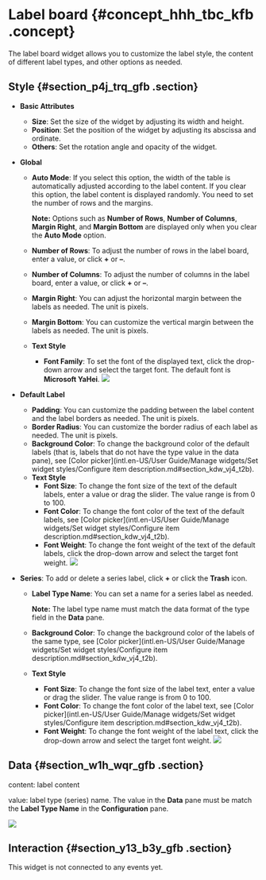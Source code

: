 # Label board {#concept_hhh_tbc_kfb .concept}

The label board widget allows you to customize the label style, the content of different label types, and other options as needed.

## Style {#section_p4j_trq_gfb .section}

-   **Basic Attributes**

    -   **Size**: Set the size of the widget by adjusting its width and height.
    -   **Position**: Set the position of the widget by adjusting its abscissa and ordinate.
    -   **Others**: Set the rotation angle and opacity of the widget.
-   **Global**

    -   **Auto Mode**: If you select this option, the width of the table is automatically adjusted according to the label content. If you clear this option, the label content is displayed randomly. You need to set the number of rows and the margins.

        **Note:** Options such as **Number of Rows**, **Number of Columns**, **Margin Right**, and **Margin Bottom** are displayed only when you clear the **Auto Mode** option.

    -   **Number of Rows**: To adjust the number of rows in the label board, enter a value, or click **+** or **–**.
    -   **Number of Columns**: To adjust the number of columns in the label board, enter a value, or click **+** or **–**.
    -   **Margin Right**: You can adjust the horizontal margin between the labels as needed. The unit is pixels.
    -   **Margin Bottom**: You can customize the vertical margin between the labels as needed. The unit is pixels.
    -   **Text Style**
        -   **Font Family**: To set the font of the displayed text, click the drop-down arrow and select the target font. The default font is **Microsoft YaHei**.
    ![](http://static-aliyun-doc.oss-cn-hangzhou.aliyuncs.com/assets/img/22650/155808398913478_en-US.png)

-   **Default Label**

    -   **Padding**: You can customize the padding between the label content and the label borders as needed. The unit is pixels.
    -   **Border Radius**: You can customize the border radius of each label as needed. The unit is pixels.
    -   **Background Color**: To change the background color of the default labels \(that is, labels that do not have the type value in the data pane\), see [Color picker](intl.en-US/User Guide/Manage widgets/Set widget styles/Configure item description.md#section_kdw_vj4_t2b).
    -   **Text Style**
        -   **Font Size**: To change the font size of the text of the default labels, enter a value or drag the slider. The value range is from 0 to 100.
        -   **Font Color**: To change the font color of the text of the default labels, see [Color picker](intl.en-US/User Guide/Manage widgets/Set widget styles/Configure item description.md#section_kdw_vj4_t2b).
        -   **Font Weight**: To change the font weight of the text of the default labels, click the drop-down arrow and select the target font weight.
    ![](http://static-aliyun-doc.oss-cn-hangzhou.aliyuncs.com/assets/img/22650/155808398913479_en-US.png)

-   **Series**: To add or delete a series label, click **+** or click the **Trash** icon.

    -   **Label Type Name**: You can set a name for a series label as needed.

        **Note:** The label type name must match the data format of the type field in the **Data** pane.

    -   **Background Color**: To change the background color of the labels of the same type, see [Color picker](intl.en-US/User Guide/Manage widgets/Set widget styles/Configure item description.md#section_kdw_vj4_t2b).
    -   **Text Style**
        -   **Font Size**: To change the font size of the label text, enter a value or drag the slider. The value range is from 0 to 100.
        -   **Font Color**: To change the font color of the label text, see [Color picker](intl.en-US/User Guide/Manage widgets/Set widget styles/Configure item description.md#section_kdw_vj4_t2b).
        -   **Font Weight**: To change the font weight of the label text, click the drop-down arrow and select the target font weight.
    ![](http://static-aliyun-doc.oss-cn-hangzhou.aliyuncs.com/assets/img/22650/155808398913480_en-US.png)


## Data {#section_w1h_wqr_gfb .section}

content: label content

value: label type \(series\) name. The value in the **Data** pane must be match the **Label Type Name** in the **Configuration** pane.

![](http://static-aliyun-doc.oss-cn-hangzhou.aliyuncs.com/assets/img/22650/155808398913481_en-US.png)

## Interaction {#section_y13_b3y_gfb .section}

This widget is not connected to any events yet.


